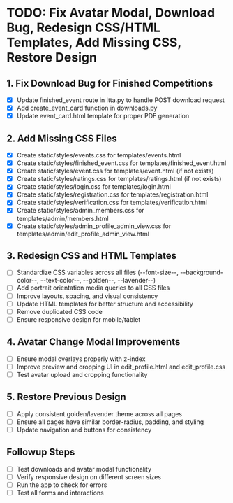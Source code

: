 # TODO: Fix Avatar Modal, Download Bug, Redesign CSS/HTML Templates, Add Missing CSS, Restore Design

## 1. Fix Download Bug for Finished Competitions
- [x] Update finished_event route in ltta.py to handle POST download request
- [x] Add create_event_card function in downloads.py
- [x] Update event_card.html template for proper PDF generation

## 2. Add Missing CSS Files
- [x] Create static/styles/events.css for templates/events.html
- [x] Create static/styles/finished_event.css for templates/finished_event.html
- [x] Create static/styles/event.css for templates/event.html (if not exists)
- [x] Create static/styles/ratings.css for templates/ratings.html (if not exists)
- [x] Create static/styles/login.css for templates/login.html
- [x] Create static/styles/registration.css for templates/registration.html
- [x] Create static/styles/verification.css for templates/verification.html
- [x] Create static/styles/admin_members.css for templates/admin/members.html
- [x] Create static/styles/admin_profile_admin_view.css for templates/admin/edit_profile_admin_view.html

## 3. Redesign CSS and HTML Templates
- [ ] Standardize CSS variables across all files (--font-size--, --background-color--, --text-color--, --golden--, --lavender--)
- [ ] Add portrait orientation media queries to all CSS files
- [ ] Improve layouts, spacing, and visual consistency
- [ ] Update HTML templates for better structure and accessibility
- [ ] Remove duplicated CSS code
- [ ] Ensure responsive design for mobile/tablet

## 4. Avatar Change Modal Improvements
- [ ] Ensure modal overlays properly with z-index
- [ ] Improve preview and cropping UI in edit_profile.html and edit_profile.css
- [ ] Test avatar upload and cropping functionality

## 5. Restore Previous Design
- [ ] Apply consistent golden/lavender theme across all pages
- [ ] Ensure all pages have similar border-radius, padding, and styling
- [ ] Update navigation and buttons for consistency

## Followup Steps
- [ ] Test downloads and avatar modal functionality
- [ ] Verify responsive design on different screen sizes
- [ ] Run the app to check for errors
- [ ] Test all forms and interactions
